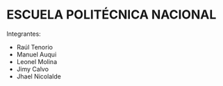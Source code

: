 # ESCUELA POLITÉCNICA NACIONAL
Integrantes:
- Raúl Tenorio
- Manuel Auqui
- Leonel Molina
- Jimy Calvo
- Jhael Nicolalde
